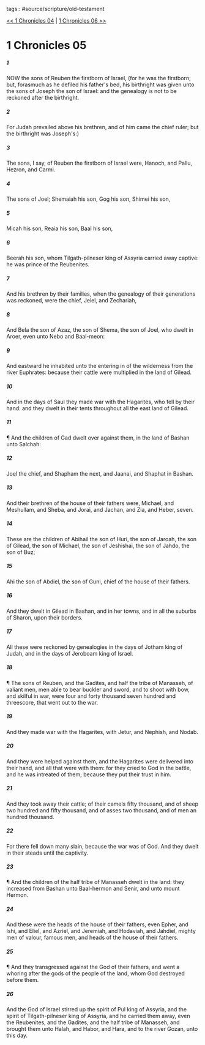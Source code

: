 tags:: #source/scripture/old-testament

[<< 1 Chronicles 04](old-testament/13_1_Chronicles/1_Chronicles_04.md) | [1 Chronicles 06 >>](old-testament/13_1_Chronicles/1_Chronicles_06.md)

# 1 Chronicles 05

##### 1

NOW the sons of Reuben the firstborn of Israel, (for he was the firstborn; but, forasmuch as he defiled his father's bed, his birthright was given unto the sons of Joseph the son of Israel: and the genealogy is not to be reckoned after the birthright.

##### 2

For Judah prevailed above his brethren, and of him came the chief ruler; but the birthright was Joseph's:)

##### 3

The sons, I say, of Reuben the firstborn of Israel were, Hanoch, and Pallu, Hezron, and Carmi.

##### 4

The sons of Joel; Shemaiah his son, Gog his son, Shimei his son,

##### 5

Micah his son, Reaia his son, Baal his son,

##### 6

Beerah his son, whom Tilgath-pilneser king of Assyria carried away captive: he was prince of the Reubenites.

##### 7

And his brethren by their families, when the genealogy of their generations was reckoned, were the chief, Jeiel, and Zechariah,

##### 8

And Bela the son of Azaz, the son of Shema, the son of Joel, who dwelt in Aroer, even unto Nebo and Baal-meon:

##### 9

And eastward he inhabited unto the entering in of the wilderness from the river Euphrates: because their cattle were multiplied in the land of Gilead.

##### 10

And in the days of Saul they made war with the Hagarites, who fell by their hand: and they dwelt in their tents throughout all the east land of Gilead.

##### 11

¶ And the children of Gad dwelt over against them, in the land of Bashan unto Salchah:

##### 12

Joel the chief, and Shapham the next, and Jaanai, and Shaphat in Bashan.

##### 13

And their brethren of the house of their fathers were, Michael, and Meshullam, and Sheba, and Jorai, and Jachan, and Zia, and Heber, seven.

##### 14

These are the children of Abihail the son of Huri, the son of Jaroah, the son of Gilead, the son of Michael, the son of Jeshishai, the son of Jahdo, the son of Buz;

##### 15

Ahi the son of Abdiel, the son of Guni, chief of the house of their fathers.

##### 16

And they dwelt in Gilead in Bashan, and in her towns, and in all the suburbs of Sharon, upon their borders.

##### 17

All these were reckoned by genealogies in the days of Jotham king of Judah, and in the days of Jeroboam king of Israel.

##### 18

¶ The sons of Reuben, and the Gadites, and half the tribe of Manasseh, of valiant men, men able to bear buckler and sword, and to shoot with bow, and skilful in war, were four and forty thousand seven hundred and threescore, that went out to the war.

##### 19

And they made war with the Hagarites, with Jetur, and Nephish, and Nodab.

##### 20

And they were helped against them, and the Hagarites were delivered into their hand, and all that were with them: for they cried to God in the battle, and he was intreated of them; because they put their trust in him.

##### 21

And they took away their cattle; of their camels fifty thousand, and of sheep two hundred and fifty thousand, and of asses two thousand, and of men an hundred thousand.

##### 22

For there fell down many slain, because the war was of God. And they dwelt in their steads until the captivity.

##### 23

¶ And the children of the half tribe of Manasseh dwelt in the land: they increased from Bashan unto Baal-hermon and Senir, and unto mount Hermon.

##### 24

And these were the heads of the house of their fathers, even Epher, and Ishi, and Eliel, and Azriel, and Jeremiah, and Hodaviah, and Jahdiel, mighty men of valour, famous men, and heads of the house of their fathers.

##### 25

¶ And they transgressed against the God of their fathers, and went a whoring after the gods of the people of the land, whom God destroyed before them.

##### 26

And the God of Israel stirred up the spirit of Pul king of Assyria, and the spirit of Tilgath-pilneser king of Assyria, and he carried them away, even the Reubenites, and the Gadites, and the half tribe of Manasseh, and brought them unto Halah, and Habor, and Hara, and to the river Gozan, unto this day.
